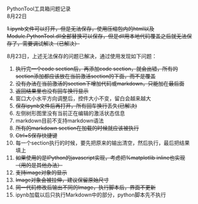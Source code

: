 PythonTool工具箱问题记录  
8月22日

~~1.ipynb文件可以打开，但是无法保存，使用压缩包内的html以及Module.PythonTool.dll全部替换可以保存，但是dll用本地代码覆盖之后就无法保存了，需要调试解决（已解决）~~

8月23日，上述无法保存的问题已解决，通过使用发现如下问题：

1. ~~执行完一个code section后，再添加code section，就会出错，所有的section添加都应该放在当前激活section的下面，而不是覆盖~~
2. ~~没有办法在当前激活的section下增加代码或markdown，只能加在最后面~~
3. ~~返回结果里也没有回车换行显示~~
4. 窗口大小水平方向调整后，控件大小不变，留白会越来越大
5. ~~保存ipynb文件后再打开，所有回车换行丢失\(已解决\)~~
6. 左侧树形图里没有当前正在编辑的激活状态信息
7. markdown目前不支持markdown语法
8. ~~所有的markdown section在加载的时候就应该被执行~~
9. ~~Ctrl+S保存快捷键~~
10. 每一个section执行的时候，要先把原来的输出清空，然后执行，最后把结果填上
11. ~~如果使用的是IPython的javascript实现，考虑把%matplotlib inline也实现（用的是其他办法）~~
12. ~~支持image对象的显示~~
13. ~~Image对象会被拉伸，建议保留原始尺寸~~
14. ~~同一代码修改后输出不同的Image，执行脚本后，界面不更新~~
15. ipynb加载以后只执行Markdown中的部分，python脚本先不执行



